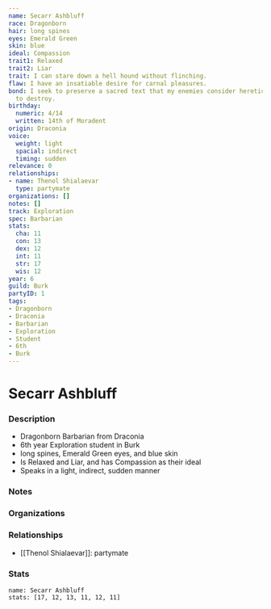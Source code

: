```yaml
---
name: Secarr Ashbluff
race: Dragonborn
hair: long spines
eyes: Emerald Green
skin: blue
ideal: Compassion
trait1: Relaxed
trait2: Liar
trait: I can stare down a hell hound without flinching.
flaw: I have an insatiable desire for carnal pleasures.
bond: I seek to preserve a sacred text that my enemies consider heretical and seek
  to destroy.
birthday:
  numeric: 4/14
  written: 14th of Moradent
origin: Draconia
voice:
  weight: light
  spacial: indirect
  timing: sudden
relevance: 0
relationships:
- name: Thenol Shialaevar
  type: partymate
organizations: []
notes: []
track: Exploration
spec: Barbarian
stats:
  cha: 11
  con: 13
  dex: 12
  int: 11
  str: 17
  wis: 12
year: 6
guild: Burk
partyID: 1
tags:
- Dragonborn
- Draconia
- Barbarian
- Exploration
- Student
- 6th
- Burk
---
```

# Secarr Ashbluff
### Description
- Dragonborn Barbarian from Draconia
- 6th year Exploration student in Burk
- long spines, Emerald Green eyes, and blue skin
- Is Relaxed and Liar, and has Compassion as their ideal
- Speaks in a light, indirect, sudden manner

### Notes

### Organizations

### Relationships
- [[Thenol Shialaevar]]: partymate

### Stats
```statblock
name: Secarr Ashbluff
stats: [17, 12, 13, 11, 12, 11]
```